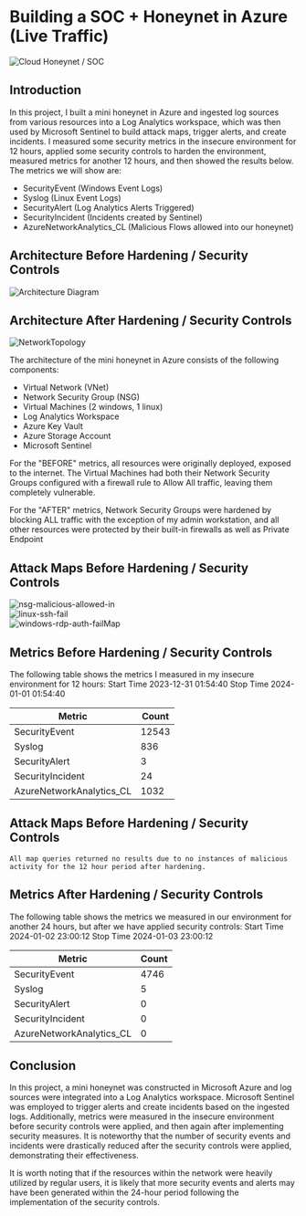 # Building a SOC + Honeynet in Azure (Live Traffic)
![Cloud Honeynet / SOC](https://i.imgur.com/ZWxe03e.jpg)

## Introduction

In this project, I built a mini honeynet in Azure and ingested log sources from various resources into a Log Analytics workspace, which was then used by Microsoft Sentinel to build attack maps, trigger alerts, and create incidents. I measured some security metrics in the insecure environment for 12 hours, applied some security controls to harden the environment, measured metrics for another 12 hours, and then showed the results below. The metrics we will show are:

- SecurityEvent (Windows Event Logs)
- Syslog (Linux Event Logs)
- SecurityAlert (Log Analytics Alerts Triggered)
- SecurityIncident (Incidents created by Sentinel)
- AzureNetworkAnalytics_CL (Malicious Flows allowed into our honeynet)

## Architecture Before Hardening / Security Controls
![Architecture Diagram](https://i.imgur.com/aBDwnKb.jpg)

## Architecture After Hardening / Security Controls
![NetworkTopology](https://github.com/ecurry15/Azure-HoneyNet-Soc/assets/87204188/739de63d-4605-4df9-b01e-fc86f7bc4462)



The architecture of the mini honeynet in Azure consists of the following components:

- Virtual Network (VNet)
- Network Security Group (NSG)
- Virtual Machines (2 windows, 1 linux)
- Log Analytics Workspace
- Azure Key Vault
- Azure Storage Account
- Microsoft Sentinel

For the "BEFORE" metrics, all resources were originally deployed, exposed to the internet. The Virtual Machines had both their Network Security Groups configured with a firewall rule to Allow All traffic, leaving them completely vulnerable.

For the "AFTER" metrics, Network Security Groups were hardened by blocking ALL traffic with the exception of my admin workstation, and all other resources were protected by their built-in firewalls as well as Private Endpoint

## Attack Maps Before Hardening / Security Controls
![nsg-malicious-allowed-in](https://github.com/ecurry15/Azure-HoneyNet-Soc/assets/87204188/a7c68013-9b57-4020-bc21-c4e7ddc3809a)
<br>
![linux-ssh-fail](https://github.com/ecurry15/Azure-HoneyNet-Soc/assets/87204188/c1903176-1630-44d8-b19b-f0aeec199c02)
<br>
![windows-rdp-auth-failMap](https://github.com/ecurry15/Azure-HoneyNet-Soc/assets/87204188/041f8285-080b-433e-a0a3-f960ffac31e4)
<br>

## Metrics Before Hardening / Security Controls

The following table shows the metrics I measured in my insecure environment for 12 hours:
Start Time 2023-12-31 01:54:40
Stop Time 2024-01-01 01:54:40

| Metric                   | Count
| ------------------------ | -----
| SecurityEvent            | 12543
| Syslog                   | 836
| SecurityAlert            | 3
| SecurityIncident         | 24
| AzureNetworkAnalytics_CL | 1032

## Attack Maps Before Hardening / Security Controls

```All map queries returned no results due to no instances of malicious activity for the 12 hour period after hardening.```

## Metrics After Hardening / Security Controls

The following table shows the metrics we measured in our environment for another 24 hours, but after we have applied security controls:
Start Time 2024-01-02 23:00:12
Stop Time	2024-01-03 23:00:12

| Metric                   | Count
| ------------------------ | -----
| SecurityEvent            | 4746
| Syslog                   | 5
| SecurityAlert            | 0
| SecurityIncident         | 0
| AzureNetworkAnalytics_CL | 0

## Conclusion

In this project, a mini honeynet was constructed in Microsoft Azure and log sources were integrated into a Log Analytics workspace. Microsoft Sentinel was employed to trigger alerts and create incidents based on the ingested logs. Additionally, metrics were measured in the insecure environment before security controls were applied, and then again after implementing security measures. It is noteworthy that the number of security events and incidents were drastically reduced after the security controls were applied, demonstrating their effectiveness.

It is worth noting that if the resources within the network were heavily utilized by regular users, it is likely that more security events and alerts may have been generated within the 24-hour period following the implementation of the security controls.
